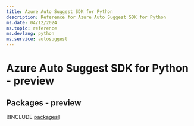```yaml
---
title: Azure Auto Suggest SDK for Python
description: Reference for Azure Auto Suggest SDK for Python
ms.date: 04/12/2024
ms.topic: reference
ms.devlang: python
ms.service: autosuggest
---
```

# Azure Auto Suggest SDK for Python - preview
## Packages - preview
[!INCLUDE [packages](auto-suggest-index.md)]